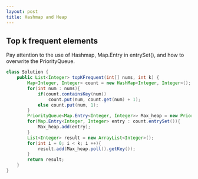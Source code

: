 ```yaml
---
layout: post
title: Hashmap and Heap
---
```

## Top k frequent elements

Pay attention to the use of Hashmap, Map.Entry in entrySet(), and how to overwrite the PriorityQueue. 
```java
class Solution {
    public List<Integer> topKFrequent(int[] nums, int k) {
        Map<Integer, Integer> count = new HashMap<Integer, Integer>();   // attention
        for(int num : nums){
            if(count.containsKey(num))
                count.put(num, count.get(num) + 1);
            else count.put(num, 1);
        }
        PriorityQueue<Map.Entry<Integer, Integer>> Max_heap = new PriorityQueue<>((a,b) -> (b.getValue() - a.getValue()));
        for(Map.Entry<Integer, Integer> entry : count.entrySet()){
            Max_heap.add(entry);
        }
        List<Integer> result = new ArrayList<Integer>();
        for(int i = 0; i < k; i ++){
            result.add(Max_heap.poll().getKey());
        }
        return result;
    }
}
```
